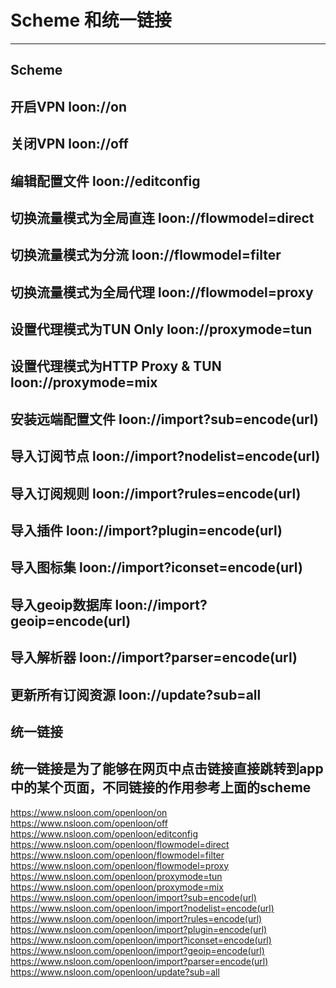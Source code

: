 # Scheme 和统一链接
---
## Scheme
开启VPN
loon://on
---
关闭VPN
loon://off
---
编辑配置文件
loon://editconfig
---
切换流量模式为全局直连
loon://flowmodel=direct
---
切换流量模式为分流
loon://flowmodel=filter
---
切换流量模式为全局代理
loon://flowmodel=proxy
---
设置代理模式为TUN Only
loon://proxymode=tun
---
设置代理模式为HTTP Proxy & TUN
loon://proxymode=mix
---
安装远端配置文件
loon://import?sub=encode(url)
---
导入订阅节点
loon://import?nodelist=encode(url)
---
导入订阅规则
loon://import?rules=encode(url)
---
导入插件
loon://import?plugin=encode(url)
---
导入图标集
loon://import?iconset=encode(url)
---
导入geoip数据库
loon://import?geoip=encode(url)
---
导入解析器
loon://import?parser=encode(url)
---
更新所有订阅资源
loon://update?sub=all
---
## 统一链接
统一链接是为了能够在网页中点击链接直接跳转到app中的某个页面，不同链接的作用参考上面的scheme
---
https://www.nsloon.com/openloon/on
https://www.nsloon.com/openloon/off
https://www.nsloon.com/openloon/editconfig
https://www.nsloon.com/openloon/flowmodel=direct
https://www.nsloon.com/openloon/flowmodel=filter
https://www.nsloon.com/openloon/flowmodel=proxy
https://www.nsloon.com/openloon/proxymode=tun
https://www.nsloon.com/openloon/proxymode=mix
https://www.nsloon.com/openloon/import?sub=encode(url)
https://www.nsloon.com/openloon/import?nodelist=encode(url)
https://www.nsloon.com/openloon/import?rules=encode(url)
https://www.nsloon.com/openloon/import?plugin=encode(url)
https://www.nsloon.com/openloon/import?iconset=encode(url)
https://www.nsloon.com/openloon/import?geoip=encode(url)
https://www.nsloon.com/openloon/import?parser=encode(url)
https://www.nsloon.com/openloon/update?sub=all
